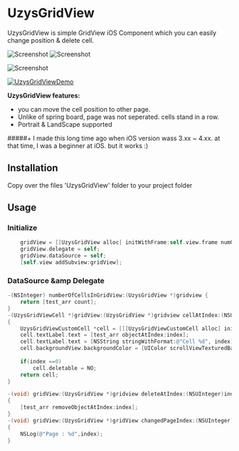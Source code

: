 UzysGridView
============

UzysGridView is simple GridView iOS Component which you can easily change position &amp; delete cell.  

![Screenshot](https://github.com/uzysjung/UzysGridView/raw/master/UzysGridView1.png) ![Screenshot](https://github.com/uzysjung/UzysGridView/raw/master/UzysGridView2.png)

![Screenshot](https://github.com/uzysjung/UzysGridView/raw/master/UzysGridView3.gif)

[![UzysGridViewDemo](http://img.youtube.com/vi/1nk1SK0RiWs/0.jpg)](http://www.youtube.com/watch?v=1nk1SK0RiWs)


**UzysGridView features:**
* you can move the cell position to other page.
* Unlike of spring board, page was not seperated. cells stand in a row.
* Portrait &amp; LandScape supported

#####+ I made this long time ago when iOS version wass 3.xx ~ 4.xx. at that time, I was a beginner at iOS. but it works :)


## Installation
Copy over the files 'UzysGridView' folder to your project folder

## Usage

### Initialize
``` objective-c
    gridView = [[UzysGridView alloc] initWithFrame:self.view.frame numOfRow:3 numOfColumns:2 cellMargin:2];
    gridView.delegate = self;
    gridView.dataSource = self;
    [self.view addSubview:gridView];
````

### DataSource &amp Delegate
``` objective-c
-(NSInteger) numberOfCellsInGridView:(UzysGridView *)gridview {
    return [test_arr count];
}
-(UzysGridViewCell *)gridView:(UzysGridView *)gridview cellAtIndex:(NSUInteger)index
{
    UzysGridViewCustomCell *cell = [[[UzysGridViewCustomCell alloc] initWithFrame:CGRectNull] autorelease];
    cell.textLabel.text = [test_arr objectAtIndex:index];
    cell.textLabel.text = [NSString stringWithFormat:@"Cell %d", index];
    cell.backgroundView.backgroundColor = [UIColor scrollViewTexturedBackgroundColor];
    
    if(index ==0)
        cell.deletable = NO;
    return cell;
}

-(void) gridView:(UzysGridView *)gridview deleteAtIndex:(NSUInteger)index 
{
    [test_arr removeObjectAtIndex:index];
}
-(void) gridView:(UzysGridView *)gridView changedPageIndex:(NSUInteger)index 
{
    NSLog(@"Page : %d",index);
}


````



